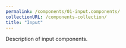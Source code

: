 ```yaml
---
permalink: /components/01-input.components/
collectionURL: /components-collection/
title: "Input"
---
```


Description of input components.


